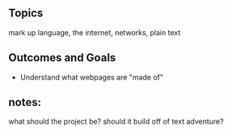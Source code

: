 ## Topics
mark up language, the internet, networks, plain text 

## Outcomes and Goals
* Understand what webpages are "made of"

## notes:
what should the project be? should it build off of text adventure?
